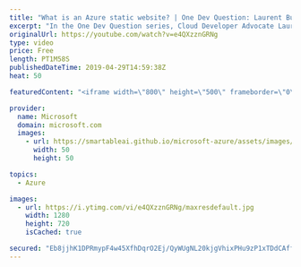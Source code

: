 ```yaml
---
title: "What is an Azure static website? | One Dev Question: Laurent Bugnion"
excerpt: "In the One Dev Question series, Cloud Developer Advocate Laurent Bugnion explains various development features of Azure. In this video, Laurent explains what an Azure static website is.   You should also check Azure Static Web Apps, our newest offering to host static web content: https://docs.microsoft.com/en-us/azure/static-web-apps/"
originalUrl: https://youtube.com/watch?v=e4QXzznGRNg
type: video
price: Free
length: PT1M58S
publishedDateTime: 2019-04-29T14:59:38Z
heat: 50

featuredContent: "<iframe width=\"800\" height=\"500\" frameborder=\"0\" src=\"https://www.youtube.com/embed/e4QXzznGRNg\" allow=\"accelerometer; autoplay; encrypted-media; gyroscope; picture-in-picture\" allowfullscreen></iframe>"

provider:
  name: Microsoft
  domain: microsoft.com
  images:
    - url: https://smartableai.github.io/microsoft-azure/assets/images/organizations/microsoft.com-50x50.jpg
      width: 50
      height: 50

topics:
  - Azure

images:
  - url: https://i.ytimg.com/vi/e4QXzznGRNg/maxresdefault.jpg
    width: 1280
    height: 720
    isCached: true

secured: "Eb8jjhK1DPRmypF4w45XfhDqrO2Ej/QyWUgNL20kjgVhixPHu9zP1xTDdCAffUAWRAeZwiXhJQnaTViYq+8MGeErlFLuBKJBuKGsUdtAa6/q4oFm1MQTJ35aBocJ0gIyR6AYHIZCgcAtbV1EAZEiuLvVEHh9VlmQw52ufFzUUH9iJWVyHjWNI3oIm8bhcX7S8Kd9dbsAZwfrkEkdHs8/AQU+jeSDS/l7mU/hkaJ9S35NLiXafJAcSbCUckLYlCpiH/AxOlIogndJo9prGtHDeeHXXeqd6bLMdzx/VO+W2v7Ts3PtF+JYat52a0yxwmiq7ZKdHzihifh2e8/szQuDIBJ/+YxzpzWq1LsKet7K+AXKXz37l04q02iE+7EYZql1VYAHf691VSNMUP4X8aY49YXqO7BvOPyRmFYdlH+4E5w=;UdLmZhXPn54k24MccubO6Q=="
---
```


